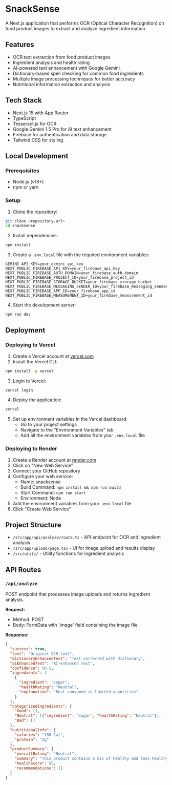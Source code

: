 # SnackSense

A Next.js application that performs OCR (Optical Character Recognition) on food product images to extract and analyze ingredient information.

## Features

- OCR text extraction from food product images
- Ingredient analysis and health rating
- AI-powered text enhancement with Google Gemini
- Dictionary-based spell checking for common food ingredients
- Multiple image processing techniques for better accuracy
- Nutritional information extraction and analysis

## Tech Stack

- Next.js 15 with App Router
- TypeScript
- Tesseract.js for OCR
- Google Gemini 1.5 Pro for AI text enhancement
- Firebase for authentication and data storage
- Tailwind CSS for styling

## Local Development

### Prerequisites

- Node.js (v18+)
- npm or yarn

### Setup

1. Clone the repository:

```bash
git clone <repository-url>
cd snacksense
```

2. Install dependencies:

```bash
npm install
```

3. Create a `.env.local` file with the required environment variables:

```
GEMINI_API_KEY=your_gemini_api_key
NEXT_PUBLIC_FIREBASE_API_KEY=your_firebase_api_key
NEXT_PUBLIC_FIREBASE_AUTH_DOMAIN=your_firebase_auth_domain
NEXT_PUBLIC_FIREBASE_PROJECT_ID=your_firebase_project_id
NEXT_PUBLIC_FIREBASE_STORAGE_BUCKET=your_firebase_storage_bucket
NEXT_PUBLIC_FIREBASE_MESSAGING_SENDER_ID=your_firebase_messaging_sender_id
NEXT_PUBLIC_FIREBASE_APP_ID=your_firebase_app_id
NEXT_PUBLIC_FIREBASE_MEASUREMENT_ID=your_firebase_measurement_id
```

4. Start the development server:

```bash
npm run dev
```

## Deployment

### Deploying to Vercel

1. Create a Vercel account at [vercel.com](https://vercel.com)
2. Install the Vercel CLI:

```bash
npm install -g vercel
```

3. Login to Vercel:

```bash
vercel login
```

4. Deploy the application:

```bash
vercel
```

5. Set up environment variables in the Vercel dashboard:
   - Go to your project settings
   - Navigate to the "Environment Variables" tab
   - Add all the environment variables from your `.env.local` file

### Deploying to Render

1. Create a Render account at [render.com](https://render.com)
2. Click on "New Web Service"
3. Connect your GitHub repository
4. Configure your web service:
   - Name: snacksense
   - Build Command: `npm install && npm run build`
   - Start Command: `npm run start`
   - Environment: Node
5. Add the environment variables from your `.env.local` file
6. Click "Create Web Service"

## Project Structure

- `/src/app/api/analyze/route.ts` - API endpoint for OCR and ingredient analysis
- `/src/app/upload/page.tsx` - UI for image upload and results display
- `/src/utils/` - Utility functions for ingredient analysis

## API Routes

### `/api/analyze`

POST endpoint that processes image uploads and returns ingredient analysis.

**Request:**
- Method: POST
- Body: FormData with 'image' field containing the image file

**Response:**
```json
{
  "success": true,
  "text": "Original OCR text",
  "dictionaryEnhancedText": "Text corrected with dictionary",
  "aiEnhancedText": "AI-enhanced text",
  "confidence": 90.5,
  "ingredients": [
    {
      "ingredient": "sugar",
      "healthRating": "Neutral",
      "explanation": "Best consumed in limited quantities"
    }
  ],
  "categorizedIngredients": {
    "Good": [],
    "Neutral": [{"ingredient": "sugar", "healthRating": "Neutral"}],
    "Bad": []
  },
  "nutritionalInfo": {
    "calories": "150 Cal",
    "protein": "2g"
  },
  "productSummary": {
    "overallRating": "Neutral",
    "summary": "This product contains a mix of healthy and less healthy ingredients.",
    "healthScore": 65,
    "recommendations": []
  }
}
```